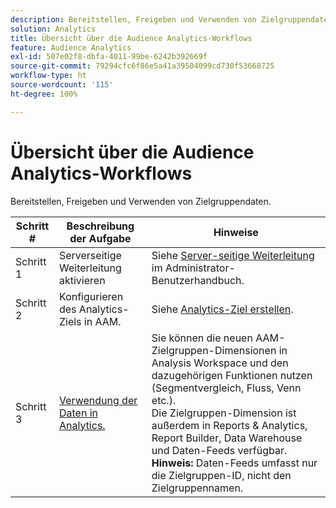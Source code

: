 ```yaml
---
description: Bereitstellen, Freigeben und Verwenden von Zielgruppendaten.
solution: Analytics
title: Übersicht über die Audience Analytics-Workflows
feature: Audience Analytics
exl-id: 507e02f8-dbfa-4011-99be-6242b392669f
source-git-commit: 79294cfc6f86e5a41a39504099cd730f53668725
workflow-type: ht
source-wordcount: '115'
ht-degree: 100%

---
```


# Übersicht über die Audience Analytics-Workflows

Bereitstellen, Freigeben und Verwenden von Zielgruppendaten.

| Schritt # | Beschreibung der Aufgabe | Hinweise |
|--- |--- |--- |
| Schritt 1 | Serverseitige Weiterleitung aktivieren | Siehe [Server-seitige Weiterleitung](/help/admin/admin/c-server-side-forwarding/ssf.md) im Administrator-Benutzerhandbuch. |
| Schritt 2 | Konfigurieren des Analytics-Ziels in AAM. | Siehe [Analytics-Ziel erstellen](https://experienceleague.adobe.com/docs/audience-manager/user-guide/features/destinations/experience-cloud-destinations/create-analytics-destination.html?lang=de). |
| Schritt 3 | [Verwendung der Daten in Analytics.](/help/integrate/c-audience-analytics/c-workflow/use-audience-data-analytics.md) | Sie können die neuen AAM-Zielgruppen-Dimensionen in Analysis Workspace und den dazugehörigen Funktionen nutzen (Segmentvergleich, Fluss, Venn etc.). <br>Die Zielgruppen-Dimension ist außerdem in Reports &amp; Analytics, Report Builder, Data Warehouse und Daten-Feeds verfügbar. <br>**Hinweis:** Daten-Feeds umfasst nur die Zielgruppen-ID, nicht den Zielgruppennamen. |
